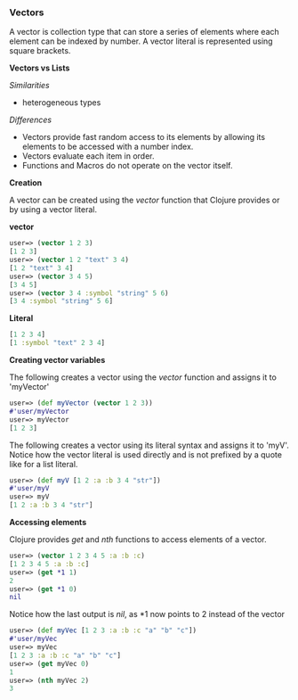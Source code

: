 ### Vectors

A vector is collection type that can store a series of elements where each element can be indexed by number. A vector literal is represented using square brackets.


**Vectors vs Lists**

*Similarities*

* heterogeneous types

*Differences*

* Vectors provide fast random access to its elements by allowing its elements to be accessed with a number index.
* Vectors evaluate each item in order.
* Functions and Macros do not operate on the vector itself.


**Creation**

A vector can be created using the *vector* function that Clojure provides or by using a vector literal.

**vector**

```clojure
user=> (vector 1 2 3)
[1 2 3]
user=> (vector 1 2 "text" 3 4)
[1 2 "text" 3 4]
user=> (vector 3 4 5)
[3 4 5]
user=> (vector 3 4 :symbol "string" 5 6)
[3 4 :symbol "string" 5 6]
```

**Literal**

```clojure
[1 2 3 4]
[1 :symbol "text" 2 3 4]
```

**Creating vector variables**

The following creates a vector using the *vector* function and assigns it to 'myVector'

```clojure
user=> (def myVector (vector 1 2 3))
#'user/myVector
user=> myVector
[1 2 3]
```

The following creates a vector using its literal syntax and assigns it to 'myV'. Notice how the vector literal is used directly and is not prefixed by a quote like for a list literal.

```clojure
user=> (def myV [1 2 :a :b 3 4 "str"])
#'user/myV
user=> myV
[1 2 :a :b 3 4 "str"]
```

**Accessing elements**

Clojure provides *get* and *nth* functions to access elements of a vector.

```clojure
user=> (vector 1 2 3 4 5 :a :b :c)
[1 2 3 4 5 :a :b :c]
user=> (get *1 1)
2
user=> (get *1 0)
nil
```

Notice how the last output is *nil*, as *1 now points to 2 instead of the vector

```clojure
user=> (def myVec [1 2 3 :a :b :c "a" "b" "c"])
#'user/myVec
user=> myVec
[1 2 3 :a :b :c "a" "b" "c"]
user=> (get myVec 0)
1
user=> (nth myVec 2)
3
```
